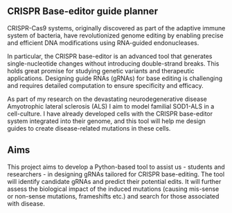 ## CRISPR Base-editor guide planner

CRISPR-Cas9 systems, originally discovered as part of the adaptive immune system of bacteria, have revolutionized genome editing by enabling precise and efficient DNA modifications using RNA-guided endonucleases. 

In particular, the CRISPR base-editor is an advanced tool that generates single-nucleotide changes without introducing double-strand breaks. This holds great promise for studying genetic variants and therapeutic applications. Designing guide RNAs (gRNAs) for base editing is challenging and requires detailed computation to ensure specificity and efficacy. 

As part of my research on the devastating neurodegenerative disease Amyotrophic lateral sclerosis (ALS) I aim to model familial SOD1-ALS in a cell-culture. I have already developed cells with the CRISPR base-editor system integrated into their genome, and this tool will help me design guides to create disease-related mutations in these cells.

## Aims 
This project aims to develop a Python-based tool to assist us - students and researchers - in designing gRNAs tailored for CRISPR base-editing. The tool will identify candidate gRNAs and predict their potential edits. It will further assess the biological impact of the induced mutations (causing mis-sense or non-sense mutations, frameshifts etc.) and search for those associated with disease. 
